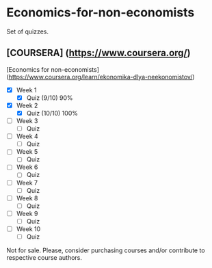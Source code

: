 # Economics-for-non-economists
Set of quizzes.

## [COURSERA] (https://www.coursera.org/)
[Economics for non-economists] (https://www.coursera.org/learn/ekonomika-dlya-neekonomistov/)

- [x] Week 1
  - [x] Quiz (9/10) 90%
- [x] Week 2
  - [x] Quiz (10/10) 100%
- [ ] Week 3
  - [ ] Quiz
- [ ] Week 4
  - [ ] Quiz
- [ ] Week 5
  - [ ] Quiz
- [ ] Week 6
  - [ ] Quiz
- [ ] Week 7
  - [ ] Quiz
- [ ] Week 8
  - [ ] Quiz
- [ ] Week 9
  - [ ] Quiz
- [ ] Week 10
  - [ ] Quiz

Not for sale. Please, consider purchasing courses and/or contribute to respective course authors.
